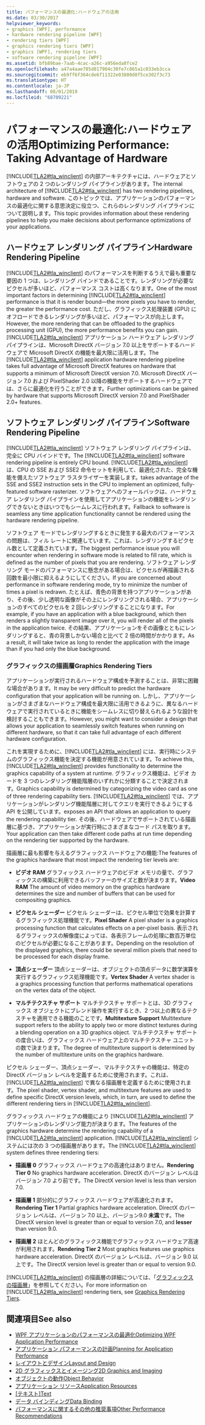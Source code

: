 ```yaml
---
title: パフォーマンスの最適化:ハードウェアの活用
ms.date: 03/30/2017
helpviewer_keywords:
- graphics [WPF], performance
- hardware rendering pipeline [WPF]
- rendering tiers [WPF]
- graphics rendering tiers [WPF]
- graphics [WPF], rendering tiers
- software rendering pipeline [WPF]
ms.assetid: bfb89bae-7aab-4cac-a26c-a956eda8fce2
ms.openlocfilehash: a47a4aae785d817904c30fe7c865a1c033eb3cca
ms.sourcegitcommit: eb9ff6f364cde6f11322e03800d8f5ce302f3c73
ms.translationtype: HT
ms.contentlocale: ja-JP
ms.lasthandoff: 08/01/2019
ms.locfileid: "68709221"
---
```

# <a name="optimizing-performance-taking-advantage-of-hardware"></a><span data-ttu-id="c6f77-102">パフォーマンスの最適化:ハードウェアの活用</span><span class="sxs-lookup"><span data-stu-id="c6f77-102">Optimizing Performance: Taking Advantage of Hardware</span></span>
<span data-ttu-id="c6f77-103">[!INCLUDE[TLA2#tla_winclient](../../../../includes/tla2sharptla-winclient-md.md)] の内部アーキテクチャには、ハードウェアとソフトウェアの 2 つのレンダリング パイプラインがあります。</span><span class="sxs-lookup"><span data-stu-id="c6f77-103">The internal architecture of [!INCLUDE[TLA2#tla_winclient](../../../../includes/tla2sharptla-winclient-md.md)] has two rendering pipelines, hardware and software.</span></span> <span data-ttu-id="c6f77-104">このトピックでは、アプリケーションのパフォーマンスの最適化に関する意思決定に役立つ、これらのレンダリング パイプラインについて説明します。</span><span class="sxs-lookup"><span data-stu-id="c6f77-104">This topic provides information about these rendering pipelines to help you make decisions about performance optimizations of your applications.</span></span>  
  
## <a name="hardware-rendering-pipeline"></a><span data-ttu-id="c6f77-105">ハードウェア レンダリング パイプライン</span><span class="sxs-lookup"><span data-stu-id="c6f77-105">Hardware Rendering Pipeline</span></span>  
 <span data-ttu-id="c6f77-106">[!INCLUDE[TLA2#tla_winclient](../../../../includes/tla2sharptla-winclient-md.md)] のパフォーマンスを判断するうえで最も重要な要因の 1 つは、レンダリング バインドであることです。レンダリングが必要なピクセルが多いほど、パフォーマンス コストは高くなります。</span><span class="sxs-lookup"><span data-stu-id="c6f77-106">One of the most important factors in determining [!INCLUDE[TLA2#tla_winclient](../../../../includes/tla2sharptla-winclient-md.md)] performance is that it is render bound—the more pixels you have to render, the greater the performance cost.</span></span> <span data-ttu-id="c6f77-107">ただし、グラフィックス処理装置 (GPU) にオフロードできるレンダリングが多いほど、パフォーマンスが向上します。</span><span class="sxs-lookup"><span data-stu-id="c6f77-107">However, the more rendering that can be offloaded to the graphics processing unit (GPU), the more performance benefits you can gain.</span></span> <span data-ttu-id="c6f77-108">[!INCLUDE[TLA2#tla_winclient](../../../../includes/tla2sharptla-winclient-md.md)] アプリケーション ハードウェア レンダリング パイプラインは、Microsoft DirectX バージョン 7.0 以上をサポートするハードウェアで Microsoft DirectX の機能を最大限に活用します。</span><span class="sxs-lookup"><span data-stu-id="c6f77-108">The [!INCLUDE[TLA2#tla_winclient](../../../../includes/tla2sharptla-winclient-md.md)] application hardware rendering pipeline takes full advantage of Microsoft DirectX features on hardware that supports a minimum of Microsoft DirectX version 7.0.</span></span> <span data-ttu-id="c6f77-109">Microsoft DirectX バージョン 7.0 および PixelShader 2.0 以降の機能をサポートするハードウェアでは、さらに最適化を行うことができます。</span><span class="sxs-lookup"><span data-stu-id="c6f77-109">Further optimizations can be gained by hardware that supports Microsoft DirectX version 7.0 and PixelShader 2.0+ features.</span></span>  
  
## <a name="software-rendering-pipeline"></a><span data-ttu-id="c6f77-110">ソフトウェア レンダリング パイプライン</span><span class="sxs-lookup"><span data-stu-id="c6f77-110">Software Rendering Pipeline</span></span>  
 <span data-ttu-id="c6f77-111">[!INCLUDE[TLA2#tla_winclient](../../../../includes/tla2sharptla-winclient-md.md)] ソフトウェア レンダリング パイプラインは、完全に CPU バインドです。</span><span class="sxs-lookup"><span data-stu-id="c6f77-111">The [!INCLUDE[TLA2#tla_winclient](../../../../includes/tla2sharptla-winclient-md.md)] software rendering pipeline is entirely CPU bound.</span></span> [!INCLUDE[TLA2#tla_winclient](../../../../includes/tla2sharptla-winclient-md.md)] <span data-ttu-id="c6f77-112">は、CPU の SSE および SSE2 命令セットを利用して、最適化された、完全な機能を備えたソフトウェア ラスタライザーを実装します。</span><span class="sxs-lookup"><span data-stu-id="c6f77-112">takes advantage of the SSE and SSE2 instruction sets in the CPU to implement an optimized, fully-featured software rasterizer.</span></span> <span data-ttu-id="c6f77-113">ソフトウェアへのフォールバックは、ハードウェア レンダリング パイプラインを使用してアプリケーションの機能をレンダリングできないときはいつでもシームレスに行われます。</span><span class="sxs-lookup"><span data-stu-id="c6f77-113">Fallback to software is seamless any time application functionality cannot be rendered using the hardware rendering pipeline.</span></span>  
  
 <span data-ttu-id="c6f77-114">ソフトウェア モードでレンダリングするときに発生する最大のパフォーマンスの問題は、フィル レートに関連しています。これは、レンダリングするピクセル数として定義されています。</span><span class="sxs-lookup"><span data-stu-id="c6f77-114">The biggest performance issue you will encounter when rendering in software mode is related to fill rate, which is defined as the number of pixels that you are rendering.</span></span> <span data-ttu-id="c6f77-115">ソフトウェア レンダリング モードのパフォーマンスに懸念がある場合は、ピクセルが再描画される回数を最小限に抑えるようにしてください。</span><span class="sxs-lookup"><span data-stu-id="c6f77-115">If you are concerned about performance in software rendering mode, try to minimize the number of times a pixel is redrawn.</span></span> <span data-ttu-id="c6f77-116">たとえば、青色の背景を持つアプリケーションがあり、その後、少し透明な画像がその上にレンダリングされる場合、アプリケーションのすべてのピクセルを 2 回レンダリングすることになります。</span><span class="sxs-lookup"><span data-stu-id="c6f77-116">For example, if you have an application with a blue background, which then renders a slightly transparent image over it, you will render all of the pixels in the application twice.</span></span> <span data-ttu-id="c6f77-117">その結果、アプリケーションをその画像とともにレンダリングすると、青の背景しかない場合と比べて 2 倍の時間がかかります。</span><span class="sxs-lookup"><span data-stu-id="c6f77-117">As a result, it will take twice as long to render the application with the image than if you had only the blue background.</span></span>  
  
### <a name="graphics-rendering-tiers"></a><span data-ttu-id="c6f77-118">グラフィックスの描画層</span><span class="sxs-lookup"><span data-stu-id="c6f77-118">Graphics Rendering Tiers</span></span>  
 <span data-ttu-id="c6f77-119">アプリケーションが実行されるハードウェア構成を予測することは、非常に困難な場合があります。</span><span class="sxs-lookup"><span data-stu-id="c6f77-119">It may be very difficult to predict the hardware configuration that your application will be running on.</span></span> <span data-ttu-id="c6f77-120">しかし、アプリケーションがさまざまなハードウェア構成を最大限に活用できるように、異なるハードウェアで実行されているときに機能をシームレスに切り替えられるような設計を検討することもできます。</span><span class="sxs-lookup"><span data-stu-id="c6f77-120">However, you might want to consider a design that allows your application to seamlessly switch features when running on different hardware, so that it can take full advantage of each different hardware configuration.</span></span>  
  
 <span data-ttu-id="c6f77-121">これを実現するために、[!INCLUDE[TLA2#tla_winclient](../../../../includes/tla2sharptla-winclient-md.md)] には、実行時にシステムのグラフィックス機能を決定する機能が用意されています。</span><span class="sxs-lookup"><span data-stu-id="c6f77-121">To achieve this, [!INCLUDE[TLA2#tla_winclient](../../../../includes/tla2sharptla-winclient-md.md)] provides functionality to determine the graphics capability of a system at runtime.</span></span> <span data-ttu-id="c6f77-122">グラフィックス機能は、ビデオ カードを 3 つのレンダリング機能階層のいずれかに分類することで決定されます。</span><span class="sxs-lookup"><span data-stu-id="c6f77-122">Graphics capability is determined by categorizing the video card as one of three rendering capability tiers.</span></span> [!INCLUDE[TLA2#tla_winclient](../../../../includes/tla2sharptla-winclient-md.md)] <span data-ttu-id="c6f77-123">では、アプリケーションがレンダリング機能階層に対してクエリを実行できるようにする API を公開しています。</span><span class="sxs-lookup"><span data-stu-id="c6f77-123">exposes an API that allows an application to query the rendering capability tier.</span></span> <span data-ttu-id="c6f77-124">その後、ハードウェアでサポートされている描画層に基づき、アプリケーションが実行時にさまざまなコード パスを取ります。</span><span class="sxs-lookup"><span data-stu-id="c6f77-124">Your application can then take different code paths at run time depending on the rendering tier supported by the hardware.</span></span>  
  
 <span data-ttu-id="c6f77-125">描画層に最も影響を与えるグラフィックス ハードウェアの機能:</span><span class="sxs-lookup"><span data-stu-id="c6f77-125">The features of the graphics hardware that most impact the rendering tier levels are:</span></span>  
  
- <span data-ttu-id="c6f77-126">**ビデオ RAM** グラフィックス ハードウェアのビデオ メモリの量で、グラフィックスの構築に利用できるバッファーのサイズと数が決まります。</span><span class="sxs-lookup"><span data-stu-id="c6f77-126">**Video RAM** The amount of video memory on the graphics hardware determines the size and number of buffers that can be used for compositing graphics.</span></span>  
  
- <span data-ttu-id="c6f77-127">**ピクセル シェーダー** ピクセル シェーダーは、ピクセル単位で効果を計算するグラフィックス処理機能です。</span><span class="sxs-lookup"><span data-stu-id="c6f77-127">**Pixel Shader** A pixel shader is a graphics processing function that calculates effects on a per-pixel basis.</span></span> <span data-ttu-id="c6f77-128">表示されるグラフィックスの解像度によっては、各表示フレームの処理に数百万単位のピクセルが必要になることがあります。</span><span class="sxs-lookup"><span data-stu-id="c6f77-128">Depending on the resolution of the displayed graphics, there could be several million pixels that need to be processed for each display frame.</span></span>  
  
- <span data-ttu-id="c6f77-129">**頂点シェーダー** 頂点シェーダーは、オブジェクトの頂点データに数学演算を実行するグラフィックス処理機能です。</span><span class="sxs-lookup"><span data-stu-id="c6f77-129">**Vertex Shader** A vertex shader is a graphics processing function that performs mathematical operations on the vertex data of the object.</span></span>  
  
- <span data-ttu-id="c6f77-130">**マルチテクスチャ サポート** マルチテクスチャ サポートとは、3D グラフィックス オブジェクトにブレンド操作を実行するとき、2 つ以上の異なるテクスチャを適用できる機能のことです。</span><span class="sxs-lookup"><span data-stu-id="c6f77-130">**Multitexture Support** Multitexture support refers to the ability to apply two or more distinct textures during a blending operation on a 3D graphics object.</span></span> <span data-ttu-id="c6f77-131">マルチテクスチャ サポートの度合いは、グラフィックス ハードウェア上のマルチテクスチャ ユニットの数で決まります。</span><span class="sxs-lookup"><span data-stu-id="c6f77-131">The degree of multitexture support is determined by the number of multitexture units on the graphics hardware.</span></span>  
  
 <span data-ttu-id="c6f77-132">ピクセル シェーダー、頂点シェーダー、マルチテクスチャの機能は、特定の DirectX バージョン レベルを定義するために使用されます。これは、[!INCLUDE[TLA2#tla_winclient](../../../../includes/tla2sharptla-winclient-md.md)] で異なる描画層を定義するために使用されます。</span><span class="sxs-lookup"><span data-stu-id="c6f77-132">The pixel shader, vertex shader, and multitexture features are used to define specific DirectX version levels, which, in turn, are used to define the different rendering tiers in [!INCLUDE[TLA2#tla_winclient](../../../../includes/tla2sharptla-winclient-md.md)].</span></span>  
  
 <span data-ttu-id="c6f77-133">グラフィックス ハードウェアの機能により [!INCLUDE[TLA2#tla_winclient](../../../../includes/tla2sharptla-winclient-md.md)] アプリケーションのレンダリング能力が決まります。</span><span class="sxs-lookup"><span data-stu-id="c6f77-133">The features of the graphics hardware determine the rendering capability of a [!INCLUDE[TLA2#tla_winclient](../../../../includes/tla2sharptla-winclient-md.md)] application.</span></span> <span data-ttu-id="c6f77-134">[!INCLUDE[TLA2#tla_winclient](../../../../includes/tla2sharptla-winclient-md.md)] システムには次の 3 つの描画層があります。</span><span class="sxs-lookup"><span data-stu-id="c6f77-134">The [!INCLUDE[TLA2#tla_winclient](../../../../includes/tla2sharptla-winclient-md.md)] system defines three rendering tiers:</span></span>  
  
- <span data-ttu-id="c6f77-135">**描画層 0** グラフィックス ハードウェアの高速化はありません。</span><span class="sxs-lookup"><span data-stu-id="c6f77-135">**Rendering Tier 0** No graphics hardware acceleration.</span></span> <span data-ttu-id="c6f77-136">DirectX のバージョン レベルはバージョン 7.0 より前です。</span><span class="sxs-lookup"><span data-stu-id="c6f77-136">The DirectX version level is less than version 7.0.</span></span>  
  
- <span data-ttu-id="c6f77-137">**描画層 1** 部分的にグラフィックス ハードウェアが高速化されます。</span><span class="sxs-lookup"><span data-stu-id="c6f77-137">**Rendering Tier 1** Partial graphics hardware acceleration.</span></span> <span data-ttu-id="c6f77-138">DirectX のバージョン レベルは、バージョン 7.0 以上、バージョン9.0 **未満**です。</span><span class="sxs-lookup"><span data-stu-id="c6f77-138">The DirectX version level is greater than or equal to version 7.0, and **lesser** than version 9.0.</span></span>  
  
- <span data-ttu-id="c6f77-139">**描画層 2** ほとんどのグラフィックス機能でグラフィックス ハードウェア高速が利用されます。</span><span class="sxs-lookup"><span data-stu-id="c6f77-139">**Rendering Tier 2** Most graphics features use graphics hardware acceleration.</span></span> <span data-ttu-id="c6f77-140">DirectX のバージョン レベルは、バージョン 9.0 以上です。</span><span class="sxs-lookup"><span data-stu-id="c6f77-140">The DirectX version level is greater than or equal to version 9.0.</span></span>  
  
 <span data-ttu-id="c6f77-141">[!INCLUDE[TLA2#tla_winclient](../../../../includes/tla2sharptla-winclient-md.md)] の描画層の詳細については、「[グラフィックスの描画層](graphics-rendering-tiers.md)」を参照してください。</span><span class="sxs-lookup"><span data-stu-id="c6f77-141">For more information on [!INCLUDE[TLA2#tla_winclient](../../../../includes/tla2sharptla-winclient-md.md)] rendering tiers, see [Graphics Rendering Tiers](graphics-rendering-tiers.md).</span></span>  
  
## <a name="see-also"></a><span data-ttu-id="c6f77-142">関連項目</span><span class="sxs-lookup"><span data-stu-id="c6f77-142">See also</span></span>

- [<span data-ttu-id="c6f77-143">WPF アプリケーションのパフォーマンスの最適化</span><span class="sxs-lookup"><span data-stu-id="c6f77-143">Optimizing WPF Application Performance</span></span>](optimizing-wpf-application-performance.md)
- [<span data-ttu-id="c6f77-144">アプリケーション パフォーマンスの計画</span><span class="sxs-lookup"><span data-stu-id="c6f77-144">Planning for Application Performance</span></span>](planning-for-application-performance.md)
- [<span data-ttu-id="c6f77-145">レイアウトとデザイン</span><span class="sxs-lookup"><span data-stu-id="c6f77-145">Layout and Design</span></span>](optimizing-performance-layout-and-design.md)
- [<span data-ttu-id="c6f77-146">2D グラフィックスとイメージング</span><span class="sxs-lookup"><span data-stu-id="c6f77-146">2D Graphics and Imaging</span></span>](optimizing-performance-2d-graphics-and-imaging.md)
- [<span data-ttu-id="c6f77-147">オブジェクトの動作</span><span class="sxs-lookup"><span data-stu-id="c6f77-147">Object Behavior</span></span>](optimizing-performance-object-behavior.md)
- [<span data-ttu-id="c6f77-148">アプリケーション リソース</span><span class="sxs-lookup"><span data-stu-id="c6f77-148">Application Resources</span></span>](optimizing-performance-application-resources.md)
- <span data-ttu-id="c6f77-149">[[テキスト]](optimizing-performance-text.md)</span><span class="sxs-lookup"><span data-stu-id="c6f77-149">[Text](optimizing-performance-text.md)</span></span>
- [<span data-ttu-id="c6f77-150">データ バインディング</span><span class="sxs-lookup"><span data-stu-id="c6f77-150">Data Binding</span></span>](optimizing-performance-data-binding.md)
- [<span data-ttu-id="c6f77-151">パフォーマンスに関するその他の推奨事項</span><span class="sxs-lookup"><span data-stu-id="c6f77-151">Other Performance Recommendations</span></span>](optimizing-performance-other-recommendations.md)
